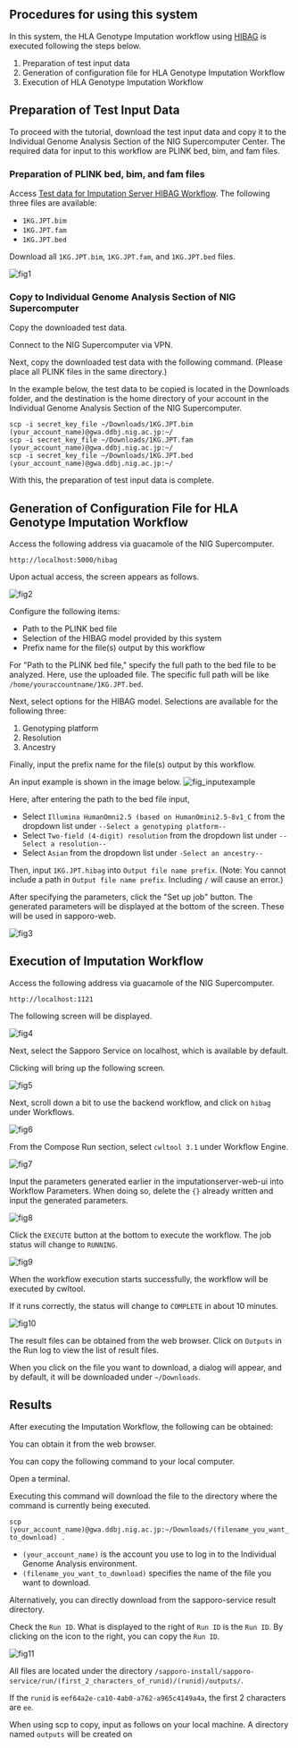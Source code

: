 ## Procedures for using this system

In this system, the HLA Genotype Imputation workflow using [HIBAG](https://bioconductor.org/packages/release/bioc/html/HIBAG.html) is executed following the steps below.

1. Preparation of test input data
2. Generation of configuration file for HLA Genotype Imputation Workflow
3. Execution of HLA Genotype Imputation Workflow

## Preparation of Test Input Data

To proceed with the tutorial, download the test input data and copy it to the Individual Genome Analysis Section of the NIG Supercomputer Center.
The required data for input to this workflow are PLINK bed, bim, and fam files.

### Preparation of PLINK bed, bim, and fam files

Access [Test data for Imputation Server HIBAG Workflow](https://zenodo.org/records/10579034). The following three files are available:

- `1KG.JPT.bim`
- `1KG.JPT.fam`
- `1KG.JPT.bed`

Download all `1KG.JPT.bim`, `1KG.JPT.fam`, and `1KG.JPT.bed` files.

![fig1](./imputation_server_hibag_fig1.png)

### Copy to Individual Genome Analysis Section of NIG Supercomputer

Copy the downloaded test data.

Connect to the NIG Supercomputer via VPN.

Next, copy the downloaded test data with the following command. (Please place all PLINK files in the same directory.)

In the example below, the test data to be copied is located in the Downloads folder, and the destination is the home directory of your account in the Individual Genome Analysis Section of the NIG Supercomputer.

```
scp -i secret_key_file ~/Downloads/1KG.JPT.bim (your_account_name)@gwa.ddbj.nig.ac.jp:~/
scp -i secret_key_file ~/Downloads/1KG.JPT.fam (your_account_name)@gwa.ddbj.nig.ac.jp:~/
scp -i secret_key_file ~/Downloads/1KG.JPT.bed (your_account_name)@gwa.ddbj.nig.ac.jp:~/
```

With this, the preparation of test input data is complete.

## Generation of Configuration File for HLA Genotype Imputation Workflow

Access the following address via guacamole of the NIG Supercomputer.

```
http://localhost:5000/hibag
```

Upon actual access, the screen appears as follows.

![fig2](./imputation_server_hibag_fig2.png)

Configure the following items:

- Path to the PLINK bed file
- Selection of the HIBAG model provided by this system
- Prefix name for the file(s) output by this workflow

For "Path to the PLINK bed file," specify the full path to the bed file to be analyzed. Here, use the uploaded file.
The specific full path will be like `/home/youraccountname/1KG.JPT.bed`.

Next, select options for the HIBAG model.
Selections are available for the following three:

1. Genotyping platform
2. Resolution
3. Ancestry

Finally, input the prefix name for the file(s) output by this workflow.

An input example is shown in the image below.
![fig_inputexample](./imputation_server_hibag_fig_inputexample.png)

Here, after entering the path to the bed file input,

- Select `Illumina HumanOmni2.5 (based on HumanOmini2.5-8v1_C` from the dropdown list under `--Select a genotyping platform--`
- Select `Two-field (4-digit) resolution` from the dropdown list under `--Select a resolution--`
- Select `Asian` from the dropdown list under `-Select an ancestry--`

Then, input `1KG.JPT.hibag` into `Output file name prefix`.
(Note: You cannot include a path in `Output file name prefix`. Including `/` will cause an error.)

After specifying the parameters, click the "Set up job" button.
The generated parameters will be displayed at the bottom of the screen. These will be used in sapporo-web.

![fig3](./imputation_server_hibag_fig3.png)

## Execution of Imputation Workflow

Access the following address via guacamole of the NIG Supercomputer.

```
http://localhost:1121
```

The following screen will be displayed.

![fig4](./imputation_server_hibag_fig4.png)

Next, select the Sapporo Service on localhost, which is available by default.

Clicking will bring up the following screen.

![fig5](./imputation_server_hibag_fig5.png)

Next, scroll down a bit to use the backend workflow, and click on `hibag` under Workflows.

![fig6](./imputation_server_hibag_fig6.png)

From the Compose Run section, select `cwltool 3.1` under Workflow Engine.

![fig7](./imputation_server_hibag_fig7.png)

Input the parameters generated earlier in the imputationserver-web-ui into Workflow Parameters. When doing so, delete the `{}` already written and input the generated parameters.

![fig8](./imputation_server_hibag_fig8.png)

Click the `EXECUTE` button at the bottom to execute the workflow. The job status will change to `RUNNING`.

![fig9](./imputation_server_hibag_fig9.png)

When the workflow execution starts successfully, the workflow will be executed by cwltool.

If it runs correctly, the status will change to `COMPLETE` in about 10 minutes.

![fig10](./imputation_server_hibag_fig10.png)

The result files can be obtained from the web browser. Click on `Outputs` in the Run log to view the list of result files.

When you click on the file you want to download, a dialog will appear, and by default, it will be downloaded under `~/Downloads`.

## Results

After executing the Imputation Workflow, the following can be obtained:

You can obtain it from the web browser.

You can copy the following command to your local computer.

Open a terminal.

Executing this command will download the file to the directory where the command is currently being executed.

`scp (your_account_name)@gwa.ddbj.nig.ac.jp:~/Downloads/(filename_you_want_to_download) .`

- `(your_account_name)` is the account you use to log in to the Individual Genome Analysis environment.
- `(filename_you_want_to_download)` specifies the name of the file you want to download.

Alternatively, you can directly download from the sapporo-service result directory.

Check the `Run ID`. What is displayed to the right of `Run ID` is the `Run ID`. By clicking on the icon to the right, you can copy the `Run ID`.

![fig11](./imputation_server_hibag_fig11.png)

All files are located under the directory `/sapporo-install/sapporo-service/run/(first_2_characters_of_runid)/(runid)/outputs/`.

If the `runid` is `eef64a2e-ca10-4ab0-a762-a965c4149a4a`, the first 2 characters are `ee`.

When using scp to copy, input as follows on your local machine. A directory named `outputs` will be created on
